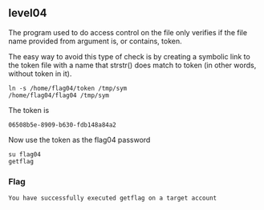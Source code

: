 ## level04

The program used to do access control on the file only verifies if the file name provided from argument is, or contains, token.

The easy way to avoid this type of check is by creating a symbolic link to the token file with a name that strstr() does match to token (in other words, without token in it).

```
ln -s /home/flag04/token /tmp/sym
/home/flag04/flag04 /tmp/sym
```

The token is 
```
06508b5e-8909-b630-fdb148a84a2
```

Now use the token as the flag04 password 
```
su flag04
getflag
```

### Flag
```
You have successfully executed getflag on a target account 
```

